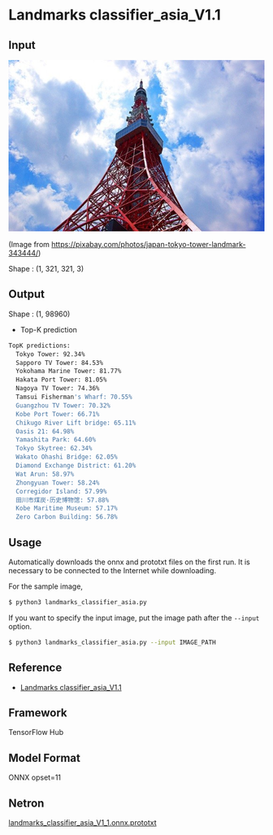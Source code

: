 # Landmarks classifier_asia_V1.1

## Input

![Input](image_1.jpg)

(Image from https://pixabay.com/photos/japan-tokyo-tower-landmark-343444/)

Shape : (1, 321, 321, 3)  

## Output

Shape : (1, 98960)

- Top-K prediction
```bash
TopK predictions:
  Tokyo Tower: 92.34%
  Sapporo TV Tower: 84.53%
  Yokohama Marine Tower: 81.77%
  Hakata Port Tower: 81.05%
  Nagoya TV Tower: 74.36%
  Tamsui Fisherman's Wharf: 70.55%
  Guangzhou TV Tower: 70.32%
  Kobe Port Tower: 66.71%
  Chikugo River Lift bridge: 65.11%
  Oasis 21: 64.98%
  Yamashita Park: 64.60%
  Tokyo Skytree: 62.34%
  Wakato Ohashi Bridge: 62.05%
  Diamond Exchange District: 61.20%
  Wat Arun: 58.97%
  Zhongyuan Tower: 58.24%
  Corregidor Island: 57.99%
  田川市煤炭·历史博物馆: 57.88%
  Kobe Maritime Museum: 57.17%
  Zero Carbon Building: 56.78%
```

## Usage
Automatically downloads the onnx and prototxt files on the first run.
It is necessary to be connected to the Internet while downloading.

For the sample image,
```bash
$ python3 landmarks_classifier_asia.py
```

If you want to specify the input image, put the image path after the `--input` option.
```bash
$ python3 landmarks_classifier_asia.py --input IMAGE_PATH
```

## Reference

- [Landmarks classifier_asia_V1.1](https://tfhub.dev/google/on_device_vision/classifier/landmarks_classifier_asia_V1/1)

## Framework

TensorFlow Hub

## Model Format

ONNX opset=11

## Netron

[landmarks_classifier_asia_V1_1.onnx.prototxt](https://netron.app/?url=https://storage.googleapis.com/ailia-models/landmarks_classifier_asia/landmarks_classifier_asia_V1_1.onnx.prototxt)
